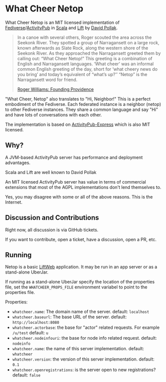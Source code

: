 # What Cheer Netop

What Cheer Netop is an MIT licensed implementation of [Fediverse](https://en.wikipedia.org/wiki/Fediverse)/[ActivityPub](https://en.wikipedia.org/wiki/ActivityPub)
in [Scala](https://www.scala-lang.org/) and [Lift](https://liftweb.net) by
[David Pollak](https://macaw.social/@dpp).


> In a canoe with several others, Roger scouted the area across the Seekonk River. They spotted a group of Narragansett on a large rock, known afterwards as Slate Rock, along the western shore of the Seekonk River. As they approached the Narragansett greeted them by calling out: “What Cheer Netop!” This greeting is a combination of English and Narragansett languages. ‘What cheer’ was an informal common English greeting of the day, short for ‘what cheery news do you bring’ and today’s equivalent of “what’s up?’’ “Netop” is the Narragansett word for friend.
>    
> [Roger Williams: Founding Providence](https://www.nps.gov/rowi/learn/historyculture/foundingprovidence.htm)

"What Cheer, Netop" also translates to "Hi, Neighbor!" This is a perfect embodiment of the Fediverse. Each federated instance is a neighbor (netop)
to other Fediverse instances. They share a common language and say "Hi" and have lots of conversations with each other.


The implementation is based on [ActivityPub-Express](https://github.com/immers-space/activitypub-express) which is also MIT licensed.


## Why?

A JVM-based ActivityPub server has performance and deployment advantages.

Scala and Lift are well known to David Pollak

An MIT licensed ActivityPub server has value in terms of commercial extensions
that most of the AGPL implementations don't lend themselves to.

Yes, you may disagree with some or all of the above reasons. This is
the Internet.

## Discussion and Contributions

Right now, all discussion is via GitHub tickets.

If you want to contribute, open a ticket, have a discussion, open
a PR, etc.

## Running

Netop is a basic [LiftWeb](https://liftweb.net) application. It may be run in an app server or as a stand-alone
UberJar.

If running as a stand-alone UberJar specify the location of the properties file, set the `WHATCHEER_PROPS_FILE` environment
variabel to point to the properties file.

Properties:

* `whatcheer.name`: The domain name of the server. default: `localhost`
* `whatcheer.baseurl`: The base URL of the server. default: `http://localhost:8080`
* `whatcheer.actorbase`: the base for "actor" related requests. For example `/u/test` default: `u`
* `whatcheer.nodeinfouri`: the base for node info related request. default: `nodeinfo`
* `whatcheer.name`: the name of this server implementation. default: `whatcheer`
* `whatcheer.version`: the version of this server implementation. default: `0.1`
* `whatcheer.openregistrations`: is the server open to new registrations? default: `false`
